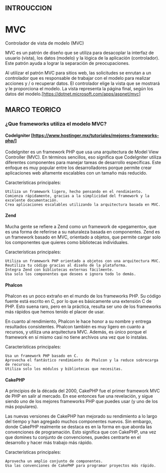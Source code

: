 ## INTROUCCION

# MVC

Controlador de vista de modelo (MVC)

MVC es un patrón de diseño que se utiliza para desacoplar la interfaz de usuario (vista), los datos (modelo) y la lógica de la aplicación (controlador). Este patrón ayuda a lograr la separación de preocupaciones.

Al utilizar el patrón MVC para sitios web, las solicitudes se enrutan a un controlador que es responsable de trabajar con el modelo para realizar acciones y / o recuperar datos. El controlador elige la vista que se mostrará y le proporciona el modelo. La vista representa la página final, según los datos del modelo.[https://dotnet.microsoft.com/apps/aspnet/mvc]

## MARCO TEORICO
### ¿Que frameworks utiliza el modelo MVC? 

 #### CodeIgniter [https://www.hostinger.mx/tutoriales/mejores-frameworks-php/]
 CodeIgniter es un framework PHP que usa una arquitectura de Model View Controller (MVC). En términos sencillos, eso significa que CodeIgniter utiliza diferentes componentes para manejar tareas de desarrollo específicas. Este enfoque es muy popular entre los desarrolladores porque permite crear aplicaciones web altamente escalables con un tamaño más reducido.
 
 Características principales:

    Utiliza un framework ligero, hecho pensando en el rendimiento.
    Comienza rápidamente, gracias a la simplicidad del framework y la excelente documentación.
    Crea aplicaciones escalables utilizando la arquitectura basada en MVC.
    
   #### Zend
   Mucha gente se refiere a Zend como un framework de «pegamento», que es una forma de referirse a su naturaleza basada en componentes. Zend es un framework basado en MVC, orientado a objetos, que permite cargar solo los componentes que quieres como bibliotecas individuales.
   
   Características principales:

    Utiliza un framework PHP orientado a objetos con una arquitectura MVC.
    Reutiliza tu código gracias al diseño de la plataforma.
    Integra Zend con bibliotecas externas fácilmente.
    Usa solo los componentes que desees e ignora todo lo demás.
    
  #### Phalcon
  Phalcon es un poco extraño en el mundo de los frameworks PHP. Su código fuente está escrito en C, por lo que es básicamente una extensión C de PHP. Esto suena raro, pero en la práctica, resulta ser uno de los frameworks más rápidos que hemos tenido el placer de usar.

En cuanto al rendimiento, Phalcon le hace honor a su nombre y entrega resultados consistentes. Phalcon también es muy ligero en cuanto a recursos, y utiliza una arquitectura MVC. Además, es único porque el framework en sí mismo casi no tiene archivos una vez que lo instalas.

Características principales:

    Usa un framework PHP basado en C.
    Aprovecha el fantástico rendimiento de Phalcon y la reduce sobrecarga de recursos.
    Utiliza solo los módulos y bibliotecas que necesitas.
    
 #### CakePHP
 A principios de la década del 2000, CakePHP fue el primer framework MVC de PHP en salir al mercado. En ese entonces fue una revelación, y sigue siendo uno de los mejores frameworks PHP que puedes usar (y uno de los más populares).

Las nuevas versiones de CakePHP han mejorado su rendimiento a lo largo del tiempo y han agregado muchos componentes nuevos. Sin embargo, donde CakePHP realmente se destaca es en la forma en que aborda las convenciones de programación. Esto significa que con CakePHP, una vez que domines tu conjunto de convenciones, puedes centrarte en el desarrollo y hacer más trabajo más rápido.

 Características principales:

    Aprovecha un amplio conjunto de componentes.
    Usa las convenciones de CakePHP para programar proyectos más rápido.
 
    
